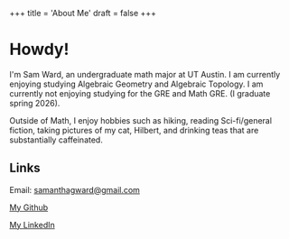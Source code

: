 +++
title = 'About Me'
draft = false
+++


<!-- Howdy, my main interests are... my hobbies are...-->
# Howdy!
I'm Sam Ward, an undergraduate math major at UT Austin. I am currently enjoying studying Algebraic Geometry and Algebraic Topology. I am currently not enjoying studying for the GRE and Math GRE. (I graduate spring 2026). 

Outside of Math, I enjoy hobbies such as hiking, reading Sci-fi/general fiction, taking pictures of my cat, Hilbert, and drinking teas that are substantially caffeinated.

<!-- Picture-->

<!-- CV, linked in, github-->
## Links

Email: samanthagward@gmail.com

[My Github](https://github.com/Samm-the-bit?tab=repositories)

[My LinkedIn](https://www.linkedin.com/in/samantha-ward-01b625246/)

<!-- Papers?-->